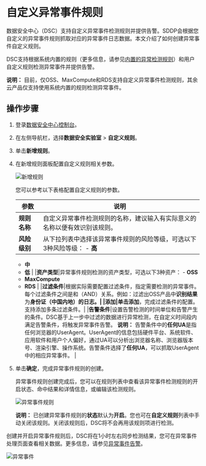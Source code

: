 # 自定义异常事件规则

数据安全中心（DSC）支持自定义异常事件检测规则并提供告警。SDDP会根据您自定义的异常事件规则抓取对应的异常事件日志数据。本文介绍了如何创建异常事件自定义规则。

DSC支持根据系统内置的规则（更多信息，请参见[内置的异常检测规则](/cn.zh-CN/常见问题/内置的异常检测规则.md)）和用户自定义规则检测异常事件并提供告警。

**说明：** 目前，仅OSS、MaxCompute和RDS支持自定义异常事件检测规则，其余云产品仅支持使用系统内置的规则检测异常事件。

## 操作步骤

1.  登录[数据安全中心控制台](https://yundun.console.aliyun.com/?p=sddp#/overview)。

2.  在左侧导航栏，选择**数据安全实验室** \> **自定义规则**。

3.  单击**新增规则**。

4.  在新增规则面板配置自定义规则相关参数。

    ![新增规则](https://static-aliyun-doc.oss-accelerate.aliyuncs.com/assets/img/zh-CN/2765858951/p66451.png)

    您可以参考以下表格配置自定义规则的参数。

    |参数|说明|
    |--|--|
    |**规则名称**|自定义异常事件检测规则的名称，建议输入有实际意义的名称以便有效识别该规则。|
    |**风险级别**|从下拉列表中选择该异常事件规则的风险等级，可选以下3种风险等级：     -   **高**
    -   **中**
    -   **低** |
    |**资产类型**|异常事件规则检测的资产类型，可选以下3种资产：     -   **OSS**
    -   **MaxCompute**
    -   **RDS** |
    |**过滤条件**|根据实际需要配置过滤条件，指定需要检测的异常事件。每个过滤条件之间是和（AND）关系。例如：过滤出OSS产品中**识别结果**为**身份证（中国内地）**的日志。|
    |**添加**|单击**添加**，完成过滤条件的配置。支持添加多条过滤条件。|
    |**告警条件**|设置告警检测的时间单位和告警产生的条件。DSC基于上一步中过滤的数据进行异常检测，在自定义时间段内满足告警条件，将触发异常事件告警。 **说明：** 告警条件中的**任何UA**是指任何浏览器的UserAgent。UserAgent的信息包括硬件平台、系统软件、应用软件和用户个人偏好，通过UA可以分析出浏览器名称、浏览器版本号、渲染引擎、操作系统。告警条件选择了**任何UA**，可以抓取UserAgent中的相应异常事件。 |

5.  单击**确定**，完成异常事件规则的创建。

    异常事件规则创建完成后，您可以在规则列表中查看该异常事件检测规则的开启状态、命中结果和详情信息，或编辑该检测规则。

    ![异常事件规则](https://static-aliyun-doc.oss-accelerate.aliyuncs.com/assets/img/zh-CN/0182881161/p66473.png)

    **说明：** 已创建异常事件规则的**状态**默认为**开启**。您也可在**自定义规则**列表中手动关闭该规则。关闭该规则后，DSC将不会再用该规则项进行检测。


创建并开启异常事件规则后，DSC将在1小时左右同步检测结果，您可在异常事件处理页面查看相关数据。更多信息，请参见[异常事件告警](/cn.zh-CN/用户指南/数据安全审计/异常事件告警.md)。

![异常事件](https://static-aliyun-doc.oss-accelerate.aliyuncs.com/assets/img/zh-CN/2765858951/p66454.png)

